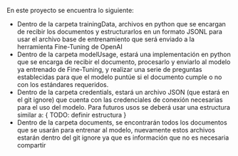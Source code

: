 En este proyecto se encuentra lo siguiente:
- Dentro de la carpeta trainingData, archivos en python que se encargan de recibir los documentos y estructurarlos en un formato JSONL para usar el archivo base de entrenamiento que será enviado a la herramienta Fine-Tuning de OpenAI
- Dentro de la carpeta modelUsage, estará una implementación en python que se encarga de recibir el documento, procesarlo y enviarlo al modelo ya entrenado de Fine-Tuning, y realizar una serie de preguntas establecidas para que el modelo puntúe si el documento cumple o no con los estándares requeridos.
- Dentro de la carpeta credentials, estará un archivo JSON (que estará en el git ignore) que cuenta con las credenciales de conexión necesarias para el uso del modelo. Para futuros usos se deberá usar una estructura similar a: 
    {
        TODO: definir estructura
    }
- Dentro de la carpeta documents, se encontrarán todos los documentos que se usarán para entrenar al modelo, nuevamente estos archivos estarán dentro del git ignore ya que es información que no es necesaria compartir